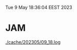 Tue  9 May 18:36:04 EEST 2023
# JAM
<a href='./cache/202305/09_18.log'>./cache/202305/09_18.log</a>
